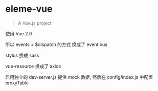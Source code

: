 # eleme-vue

> A Vue.js project

使用 Vue 2.0

所以 events + $dispatch 的方式 换成了 event bus

stylus 换成 sass

vue-resource 换成了 axios

启用独立的 dev-server.js 提供 mock 数据, 然后在 config/index.js 中配置 proxyTable

